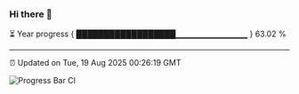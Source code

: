 ### Hi there 👋

⏳ Year progress { ██████████████████▁▁▁▁▁▁▁▁▁▁▁▁ } 63.02 %

---

⏰ Updated on Tue, 19 Aug 2025 00:26:19 GMT

![Progress Bar CI](https://github.com/liununu/liununu/workflows/Progress%20Bar%20CI/badge.svg)
